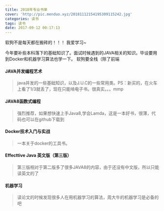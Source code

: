 ```yaml
---
title: 2018年专业书单
cover: 'http://pic.menduo.xyz/20181112154195309115242.jpg'
categories: 读书
tags: 读书
date: 2017-09-12 00:17:13
---
```


软狗不是每天都在搬砖的！！！ 我爱学习~

今年要补些本科落下的基础知识了。面试时候遇到的JAVA相关的知识。毕设要用到Docker和机器学习算法也学一下。 软狗要全栈（除了前端
<!-- more -->

####  JAVA并发编程艺术

> java并发的一些基础知识，以及J.U.C的一些常用类。PS：新买的，在火车上看了1/3就丢了，现在只能啃电子书。很真实。。。mmp


#### JAVA8函数式编程

> 强烈推荐，如果想快速上手Java8,学会Lamda，这是一本好书，很薄，代码也可以在github下载到

#### Docker技术入门与实战

> 一本关于docker的工具书。


####  Effecttive Java 英文版（第三版）

> 第三版相对于第二版多了很多JAVA8的内容，由于还没有中文版，所以只能读英文的了

#### 机器学习

> 读论文的时候发现很多人在用机器学习的算法，周大牛的机器学习是必备的吧 




